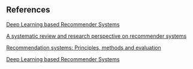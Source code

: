 ## References
[Deep Learning based Recommender Systems](https://towardsdatascience.com/deep-learning-based-recommender-systems-3d120201db7e)

[A systematic review and research perspective on recommender systems](https://journalofbigdata.springeropen.com/articles/10.1186/s40537-022-00592-5)

[Recommendation systems: Principles, methods and evaluation](https://www.sciencedirect.com/science/article/pii/S1110866515000341)

[Deep Learning based Recommender Systems](https://www.kaggle.com/code/jamesloy/deep-learning-based-recommender-systems/notebook)